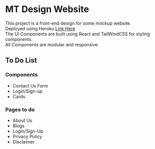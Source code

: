 # MT Design Website

This project is a front-end design for some mockup website. \
Deployed using Heroku [Link Here](https://mt-design.herokuapp.com/) \
The UI Components are built using React and TailWindCSS for styling components. \
All Components are modular and responsive. 



## To Do List

### Components 
- Contact Us Form
- Login/Sign-up 
- Cards 

### Pages to do
- About Us
- Blogs
- Login/Sign-Up
- Privacy Policy
- Disclaimer 




